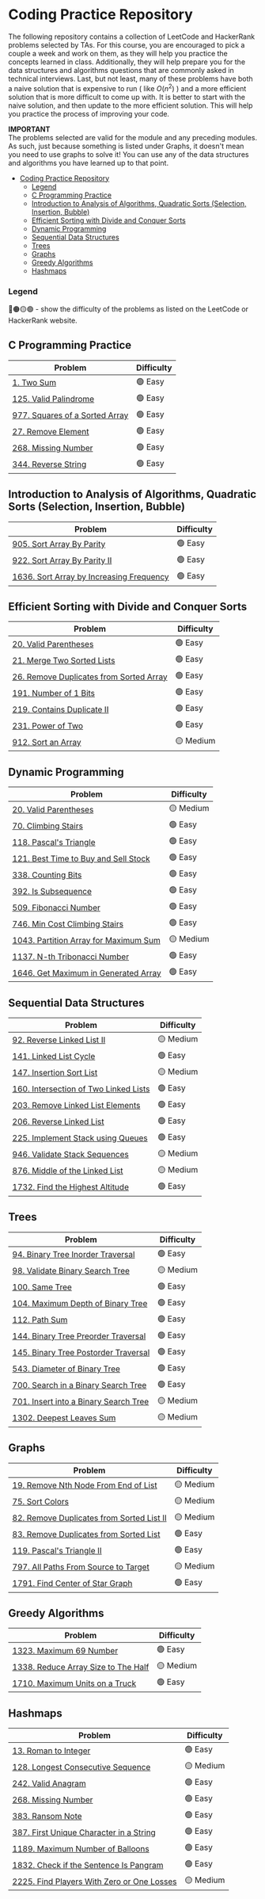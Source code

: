 # Coding Practice Repository

The following repository contains a collection of LeetCode and HackerRank problems selected by TAs. For this course, you are encouraged to pick a couple a week and work on them, as they will help you practice the concepts learned in class. Additionally, they will help prepare you for the data structures and algorithms questions that are commonly asked in technical interviews. Last, but not least, many of these problems have both a naive solution that is expensive to run ( like $O(n^2)$ ) and a more efficient solution that is more difficult to come up with. It is better to start with the naive solution, and then update to the more efficient solution. This will help you practice the process of improving your code.

**IMPORTANT**  
The problems selected are valid for the module and any preceding modules. As such, just because something is listed under Graphs, it doesn't mean you need to use graphs to solve it! You can use any of the data structures and algorithms you have learned up to that point. 


- [Coding Practice Repository](#coding-practice-repository)
    - [Legend](#legend)
  - [C Programming Practice](#c-programming-practice)
  - [Introduction to Analysis of Algorithms, Quadratic Sorts (Selection, Insertion, Bubble)](#introduction-to-analysis-of-algorithms-quadratic-sorts-selection-insertion-bubble)
  - [Efficient Sorting with Divide and Conquer Sorts](#efficient-sorting-with-divide-and-conquer-sorts)
  - [Dynamic Programming](#dynamic-programming)
  - [Sequential Data Structures](#sequential-data-structures)
  - [Trees](#trees)
  - [Graphs](#graphs)
  - [Greedy Algorithms](#greedy-algorithms)
  - [Hashmaps](#hashmaps)

### Legend
🔴🟠🟡🟢  - show the difficulty of the problems as listed on the LeetCode or HackerRank website. 


## C Programming Practice 
| Problem  | Difficulty |
| -------- | ---------- |
| [1. Two Sum] | 🟢 Easy |
| [125. Valid Palindrome] | 🟢 Easy |
| [977. Squares of a Sorted Array] | 🟢 Easy |
| [27. Remove Element] | 🟢 Easy |
| [268. Missing Number] | 🟢 Easy |
| [344. Reverse String] | 🟢 Easy |

## Introduction to Analysis of Algorithms, Quadratic Sorts (Selection, Insertion, Bubble)

| Problem  | Difficulty |
| -------- | ---------- |
| [905. Sort Array By Parity] | 🟢 Easy |
| [922. Sort Array By Parity II] | 🟢 Easy |
| [1636. Sort Array by Increasing Frequency] | 🟢 Easy |

## Efficient Sorting with Divide and Conquer Sorts

| Problem  | Difficulty |
| -------- | ---------- |
| [20. Valid Parentheses] | 🟢 Easy |
| [21. Merge Two Sorted Lists] | 🟢 Easy |
| [26. Remove Duplicates from Sorted Array] | 🟢 Easy |
| [191. Number of 1 Bits] | 🟢 Easy |
| [219. Contains Duplicate II] | 🟢 Easy |
| [231. Power of Two] | 🟢 Easy |
| [912. Sort an Array] | 🟡 Medium |

## Dynamic Programming

| Problem  | Difficulty |
| -------- | ---------- |
| [20. Valid Parentheses] | 🟡 Medium |
| [70. Climbing Stairs] | 🟢 Easy |
| [118. Pascal's Triangle] | 🟢 Easy |
| [121. Best Time to Buy and Sell Stock] | 🟢 Easy |
| [338. Counting Bits] | 🟢 Easy |
| [392. Is Subsequence] | 🟢 Easy |
| [509. Fibonacci Number] | 🟢 Easy |
| [746. Min Cost Climbing Stairs] | 🟢 Easy |
| [1043. Partition Array for Maximum Sum] | 🟡 Medium |
| [1137. N-th Tribonacci Number] | 🟢 Easy |
| [1646. Get Maximum in Generated Array] | 🟢 Easy |


## Sequential Data Structures

| Problem  | Difficulty |
| -------- | ---------- |
| [92. Reverse Linked List II] | 🟡 Medium |
| [141. Linked List Cycle] | 🟢 Easy |
| [147. Insertion Sort List] | 🟡 Medium |
| [160. Intersection of Two Linked Lists] | 🟢 Easy |
| [203. Remove Linked List Elements] | 🟢 Easy |
| [206. Reverse Linked List] | 🟢 Easy |
| [225. Implement Stack using Queues] | 🟢 Easy |
| [946. Validate Stack Sequences] | 🟡 Medium |
| [876. Middle of the Linked List] | 🟡 Medium |
| [1732. Find the Highest Altitude] | 🟢 Easy |


## Trees

| Problem  | Difficulty |
| -------- | ---------- |
| [94. Binary Tree Inorder Traversal] | 🟢 Easy |
| [98. Validate Binary Search Tree] | 🟡 Medium |
| [100. Same Tree] | 🟢 Easy |
| [104. Maximum Depth of Binary Tree] | 🟢 Easy |
| [112. Path Sum] | 🟢 Easy |
| [144. Binary Tree Preorder Traversal] | 🟢 Easy |
| [145. Binary Tree Postorder Traversal] | 🟢 Easy |
| [543. Diameter of Binary Tree] | 🟢 Easy |
| [700. Search in a Binary Search Tree] | 🟢 Easy |
| [701. Insert into a Binary Search Tree] | 🟡 Medium |
| [1302. Deepest Leaves Sum] | 🟡 Medium |

## Graphs

| Problem  | Difficulty |
| -------- | ---------- |
| [19. Remove Nth Node From End of List] | 🟡 Medium |
| [75. Sort Colors] | 🟡 Medium |
| [82. Remove Duplicates from Sorted List II] | 🟡 Medium |
| [83. Remove Duplicates from Sorted List] | 🟢 Easy |
| [119. Pascal's Triangle II] | 🟢 Easy |
| [797. All Paths From Source to Target] | 🟡 Medium |
| [1791. Find Center of Star Graph] | 🟢 Easy |

## Greedy Algorithms

| Problem  | Difficulty |
| -------- | ---------- |
| [1323. Maximum 69 Number] | 🟢 Easy |
| [1338. Reduce Array Size to The Half] | 🟡 Medium |
| [1710. Maximum Units on a Truck] | 🟢 Easy |

## Hashmaps

| Problem  | Difficulty |
| -------- | ---------- |
| [13. Roman to Integer] | 🟢 Easy |
| [128. Longest Consecutive Sequence] | 🟡 Medium |
| [242. Valid Anagram] | 🟢 Easy |
| [268. Missing Number] | 🟢 Easy |
| [383. Ransom Note] | 🟢 Easy |
| [387. First Unique Character in a String] | 🟢 Easy |
| [1189. Maximum Number of Balloons] | 🟢 Easy |
| [1832. Check if the Sentence Is Pangram] | 🟢 Easy |
| [2225. Find Players With Zero or One Losses] | 🟡 Medium |


<!-- Auto Reference -->
[1. Two Sum]: https://leetcode.com/problems/two-sum/
[125. Valid Palindrome]: https://leetcode.com/problems/valid-palindrome/?envType=list&envId=ofbudylr
[167. Two Sum II - Input Array Is Sorted]: https://leetcode.com/problems/two-sum-ii-input-array-is-sorted/
[344. Reverse String]: https://leetcode.com/problems/reverse-string/
[977. Squares of a Sorted Array]: https://leetcode.com/problems/squares-of-a-sorted-array/


[92. Reverse Linked List II]: https://leetcode.com/problems/reverse-linked-list-ii/
[141. Linked List Cycle]: https://leetcode.com/problems/linked-list-cycle/?envType=list&envId=oj1iumt3
[160. Intersection of Two Linked Lists]: https://leetcode.com/problems/intersection-of-two-linked-lists/?envType=list&envId=oj1iumt3
[203. Remove Linked List Elements]: https://leetcode.com/problems/remove-linked-list-elements/?envType=list&envId=oj1iumt3
[206. Reverse Linked List]: https://leetcode.com/problems/reverse-linked-list/?envType=list&envId=oj1iumt3
[217. Contains Duplicate]: https://leetcode.com/problems/contains-duplicate/?envType=list&envId=oj1iumt3
[225. Implement Stack using Queues]: https://leetcode.com/problems/implement-stack-using-queues/?envType=list&envId=oj1iumt3
[876. Middle of the Linked List]: https://leetcode.com/problems/middle-of-the-linked-list/
[946. Validate Stack Sequences]: https://leetcode.com/problems/validate-stack-sequences/?envType=list&envId=oj1iumt3
[1732. Find the Highest Altitude]: https://leetcode.com/problems/find-the-highest-altitude/?envType=list&envId=oj1iumt3


[27. Remove Element]: https://leetcode.com/problems/remove-element/?envType=list&envId=ofbiscdi
[53. Maximum Subarray]: https://leetcode.com/problems/maximum-subarray/
[147. Insertion Sort List]: https://leetcode.com/problems/insertion-sort-list/?envType=list&envId=ofbiscdi
[268. Missing Number]: https://leetcode.com/problems/missing-number/?envType=list&envId=ofbiscdi
[905. Sort Array By Parity]: https://leetcode.com/problems/sort-array-by-parity/?envType=list&envId=ofbiscdi
[922. Sort Array By Parity II]: https://leetcode.com/problems/sort-array-by-parity-ii/?envType=list&envId=ofbiscdi
[1636. Sort Array by Increasing Frequency]: https://leetcode.com/problems/sort-array-by-increasing-frequency/?envType=list&envId=ofbiscdi
[2164. Sort Even and Odd Indices Independently]: https://leetcode.com/problems/sort-even-and-odd-indices-independently/?envType=list&envId=ofbiscdi


[20. Valid Parentheses]: https://leetcode.com/problems/valid-parentheses/?envType=list&envId=ofbudylr
[21. Merge Two Sorted Lists]: https://leetcode.com/problems/merge-two-sorted-lists/?envType=list&envId=ofbudylr
[26. Remove Duplicates from Sorted Array]: https://leetcode.com/problems/remove-duplicates-from-sorted-array/?envType=list&envId=ofbudylr
[191. Number of 1 Bits]: https://leetcode.com/problems/number-of-1-bits/?envType=list&envId=ofbudylr
[219. Contains Duplicate II]: https://leetcode.com/problems/contains-duplicate-ii/?envType=list&envId=ofbudylr
[231. Power of Two]: https://leetcode.com/problems/power-of-two/?envType=list&envId=ofbudylr
[912. Sort an Array]: https://leetcode.com/problems/sort-an-array/?envType=list&envId=ofbudylr


[22. Generate Parentheses]: https://leetcode.com/problems/generate-parentheses/?envType=list&envId=rhrkyppv
[70. Climbing Stairs]: https://leetcode.com/problems/climbing-stairs/?envType=list&envId=rhrkyppv
[118. Pascal's Triangle]: https://leetcode.com/problems/pascals-triangle/?envType=list&envId=rhrkyppv
[121. Best Time to Buy and Sell Stock]: https://leetcode.com/problems/best-time-to-buy-and-sell-stock/?envType=list&envId=rhrkyppv
[338. Counting Bits]: https://leetcode.com/problems/counting-bits/?envType=list&envId=rhrkyppv
[392. Is Subsequence]: https://leetcode.com/problems/is-subsequence/?envType=list&envId=rhrkyppv
[746. Min Cost Climbing Stairs]: https://leetcode.com/problems/min-cost-climbing-stairs/?envType=list&envId=rhrkyppv
[509. Fibonacci Number]: https://leetcode.com/problems/fibonacci-number/?envType=list&envId=rhrkyppv
[1043. Partition Array for Maximum Sum]: https://leetcode.com/problems/partition-array-for-maximum-sum/?envType=list&envId=rhrkyppv
[1137. N-th Tribonacci Number]: https://leetcode.com/problems/n-th-tribonacci-number/?envType=list&envId=rhrkyppv
[1646. Get Maximum in Generated Array]: https://leetcode.com/problems/get-maximum-in-generated-array/?envType=list&envId=rhrkyppv


[13. Roman to Integer]: https://leetcode.com/problems/roman-to-integer/?envType=list&envId=rpl62fns
[128. Longest Consecutive Sequence]: https://leetcode.com/problems/longest-consecutive-sequence/?envType=list&envId=rpl62fns
[242. Valid Anagram]: https://leetcode.com/problems/valid-anagram/?envType=list&envId=rpl62fns
[268. Missing Number]: https://leetcode.com/problems/missing-number/
[383. Ransom Note]: https://leetcode.com/problems/ransom-note/
[387. First Unique Character in a String]: https://leetcode.com/problems/first-unique-character-in-a-string/?envType=list&envId=rpl62fns
[1189. Maximum Number of Balloons]: https://leetcode.com/problems/maximum-number-of-balloons/
[1832. Check if the Sentence Is Pangram]: https://leetcode.com/problems/check-if-the-sentence-is-pangram/
[2225. Find Players With Zero or One Losses]: https://leetcode.com/problems/find-players-with-zero-or-one-losses/


[94. Binary Tree Inorder Traversal]: https://leetcode.com/problems/binary-tree-inorder-traversal/?envType=list&envId=rpl6wgp3
[98. Validate Binary Search Tree]: https://leetcode.com/problems/validate-binary-search-tree/?envType=list&envId=rpl6wgp3
[100. Same Tree]: https://leetcode.com/problems/same-tree/?envType=list&envId=rpl6wgp3
[104. Maximum Depth of Binary Tree]: https://leetcode.com/problems/maximum-depth-of-binary-tree/?envType=list&envId=rpl6wgp3
[112. Path Sum]: https://leetcode.com/problems/path-sum/?envType=list&envId=rpl6wgp3
[144. Binary Tree Preorder Traversal]: https://leetcode.com/problems/binary-tree-preorder-traversal/?envType=list&envId=rpl6wgp3
[145. Binary Tree Postorder Traversal]: https://leetcode.com/problems/binary-tree-postorder-traversal/?envType=list&envId=rpl6wgp3
[543. Diameter of Binary Tree]: https://leetcode.com/problems/diameter-of-binary-tree/
[700. Search in a Binary Search Tree]: https://leetcode.com/problems/search-in-a-binary-search-tree/?envType=list&envId=rpl6wgp3
[701. Insert into a Binary Search Tree]: https://leetcode.com/problems/insert-into-a-binary-search-tree/
[1302. Deepest Leaves Sum]: https://leetcode.com/problems/deepest-leaves-sum/


[19. Remove Nth Node From End of List]: https://leetcode.com/problems/remove-nth-node-from-end-of-list/?envType=list&envId=rpl66kgj
[75. Sort Colors]: https://leetcode.com/problems/sort-colors/?envType=list&envId=rpl66kgj
[82. Remove Duplicates from Sorted List II]: https://leetcode.com/problems/remove-duplicates-from-sorted-list-ii/?envType=list&envId=rpl66kgj
[83. Remove Duplicates from Sorted List]: https://leetcode.com/problems/remove-duplicates-from-sorted-list/?envType=list&envId=rpl66kgj
[119. Pascal's Triangle II]: https://leetcode.com/problems/pascals-triangle-ii/?envType=list&envId=rpl66kgj
[797. All Paths From Source to Target]: https://leetcode.com/problems/all-paths-from-source-to-target/?envType=list&envId=rpl66kgj
[1791. Find Center of Star Graph]: https://leetcode.com/problems/find-center-of-star-graph/?envType=list&envId=rpl66kgj


[1323. Maximum 69 Number]: https://leetcode.com/problems/maximum-69-number/
[1338. Reduce Array Size to The Half]: https://leetcode.com/problems/reduce-array-size-to-the-half/
[1710. Maximum Units on a Truck]: https://leetcode.com/problems/maximum-units-on-a-truck/